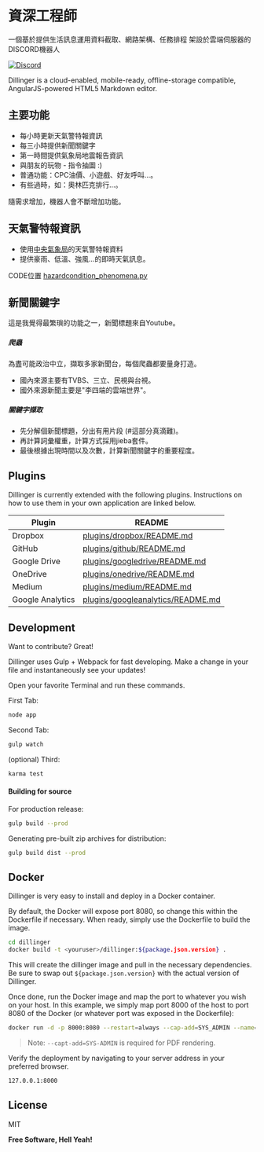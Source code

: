 # 資深工程師
一個基於提供生活訊息運用資料截取、網路架構、任務排程 架設於雲端伺服器的DISCORD機器人

[![Discord](https://travis-ci.org/joemccann/dillinger.svg?branch=master)](https://travis-ci.org/joemccann/dillinger)

Dillinger is a cloud-enabled, mobile-ready, offline-storage compatible,
AngularJS-powered HTML5 Markdown editor.


## 主要功能

- 每小時更新天氣警特報資訊
- 每三小時提供新聞關鍵字
- 第一時間提供氣象局地震報告資訊
- 與朋友的玩物 - 指令抽圖 :)
- 普通功能：CPC油價、小遊戲、好友呼叫...。
- 有些過時，如：奧林匹克排行...。

隨需求增加，機器人會不斷增加功能。



## 天氣警特報資訊

- 使用[中央氣象局](https://opendata.cwb.gov.tw/)的天氣警特報資料  
- 提供豪雨、低溫、強風...的即時天氣訊息。


CODE位置 [hazardcondition_phenomena.py](cmds/hazardcondition_phenomena.py)

## 新聞關鍵字
這是我覺得最繁瑣的功能之一，新聞標題來自Youtube。
##### 爬蟲
為盡可能政治中立，擷取多家新聞台，每個爬蟲都要量身打造。
- 國內來源主要有TVBS、三立、民視與台視。
- 國外來源新聞主要是"李四端的雲端世界"。

##### 關鍵字擷取   
- 先分解個新聞標題，分出有用片段 (#這部分真滴難)。
- 再計算詞彙權重，計算方式採用jieba套件。
- 最後根據出現時間以及次數，計算新聞關鍵字的重要程度。

## Plugins

Dillinger is currently extended with the following plugins.
Instructions on how to use them in your own application are linked below.

| Plugin | README |
| ------ | ------ |
| Dropbox | [plugins/dropbox/README.md][PlDb] |
| GitHub | [plugins/github/README.md][PlGh] |
| Google Drive | [plugins/googledrive/README.md][PlGd] |
| OneDrive | [plugins/onedrive/README.md][PlOd] |
| Medium | [plugins/medium/README.md][PlMe] |
| Google Analytics | [plugins/googleanalytics/README.md][PlGa] |

## Development

Want to contribute? Great!

Dillinger uses Gulp + Webpack for fast developing.
Make a change in your file and instantaneously see your updates!

Open your favorite Terminal and run these commands.

First Tab:

```sh
node app
```

Second Tab:

```sh
gulp watch
```

(optional) Third:

```sh
karma test
```

#### Building for source

For production release:

```sh
gulp build --prod
```

Generating pre-built zip archives for distribution:

```sh
gulp build dist --prod
```

## Docker

Dillinger is very easy to install and deploy in a Docker container.

By default, the Docker will expose port 8080, so change this within the
Dockerfile if necessary. When ready, simply use the Dockerfile to
build the image.

```sh
cd dillinger
docker build -t <youruser>/dillinger:${package.json.version} .
```

This will create the dillinger image and pull in the necessary dependencies.
Be sure to swap out `${package.json.version}` with the actual
version of Dillinger.

Once done, run the Docker image and map the port to whatever you wish on
your host. In this example, we simply map port 8000 of the host to
port 8080 of the Docker (or whatever port was exposed in the Dockerfile):

```sh
docker run -d -p 8000:8080 --restart=always --cap-add=SYS_ADMIN --name=dillinger <youruser>/dillinger:${package.json.version}
```

> Note: `--capt-add=SYS-ADMIN` is required for PDF rendering.

Verify the deployment by navigating to your server address in
your preferred browser.

```sh
127.0.0.1:8000
```

## License

MIT

**Free Software, Hell Yeah!**

[//]: # (These are reference links used in the body of this note and get stripped out when the markdown processor does its job. There is no need to format nicely because it shouldn't be seen. Thanks SO - http://stackoverflow.com/questions/4823468/store-comments-in-markdown-syntax)

   [dill]: <https://github.com/joemccann/dillinger>
   [git-repo-url]: <https://github.com/joemccann/dillinger.git>
   [john gruber]: <http://daringfireball.net>
   [df1]: <http://daringfireball.net/projects/markdown/>
   [markdown-it]: <https://github.com/markdown-it/markdown-it>
   [Ace Editor]: <http://ace.ajax.org>
   [node.js]: <http://nodejs.org>
   [Twitter Bootstrap]: <http://twitter.github.com/bootstrap/>
   [jQuery]: <http://jquery.com>
   [@tjholowaychuk]: <http://twitter.com/tjholowaychuk>
   [express]: <http://expressjs.com>
   [AngularJS]: <http://angularjs.org>
   [Gulp]: <http://gulpjs.com>

   [PlDb]: <https://github.com/joemccann/dillinger/tree/master/plugins/dropbox/README.md>
   [PlGh]: <https://github.com/joemccann/dillinger/tree/master/plugins/github/README.md>
   [PlGd]: <https://github.com/joemccann/dillinger/tree/master/plugins/googledrive/README.md>
   [PlOd]: <https://github.com/joemccann/dillinger/tree/master/plugins/onedrive/README.md>
   [PlMe]: <https://github.com/joemccann/dillinger/tree/master/plugins/medium/README.md>
   [PlGa]: <https://github.com/RahulHP/dillinger/blob/master/plugins/googleanalytics/README.md>
